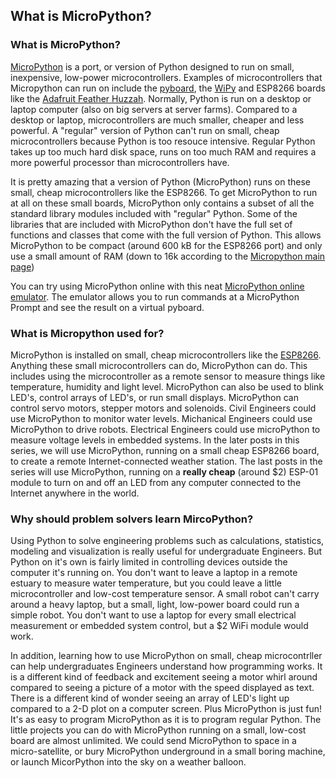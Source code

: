 
## What is MicroPython?
### What is MicroPython?
[MicroPython](http://micropython.org/) is a port, or version of Python designed to run on small, inexpensive, low-power microcontrollers. Examples of microcontrollers that Micropython can run on include the [pyboard](https://store.micropython.org/), the [WiPy](https://pycom.io/development-boards) and ESP8266 boards like the [Adafruit Feather Huzzah](https://learn.adafruit.com/adafruit-feather-huzzah-esp8266).  Normally, Python is run on a desktop or laptop computer (also on big servers at server farms). Compared to a desktop or laptop, microcontrollers are much smaller, cheaper and less powerful.  A "regular" version of Python can't run on small, cheap microcontrollers because Python is too resouce intensive. Regular Python takes up too much hard disk space, runs on too much RAM and requires a more powerful processor than microcontrollers have. 

It is pretty amazing that a version of Python (MicroPython) runs on these small, cheap microcontrollers like the ESP8266. To get MicroPython to run at all on these small boards, MicroPython only contains a subset of all the standard library modules included with "regular" Python. Some of the libraries that are included with MicroPython don't have the full set of functions and classes that come with the full version of Python. This allows MicroPython to be compact (around 600 kB for the ESP8266 port) and only use a small amount of RAM (down to 16k according to the [Micropython main page](https://micropython.org/))

You can try using MicroPython online with this neat [MicroPython online emulator](https://micropython.org/unicorn/). The emulator allows you to run commands at a MicroPython Prompt and see the result on a virtual pyboard. 
### What is Micropython used for?
MicroPython is installed on small, cheap microcontrollers like the [ESP8266](https://learn.adafruit.com/adafruit-feather-huzzah-esp8266). Anything these small microcontrollers can do, MicroPython can do. This includes using the microcontroller as a remote sensor to measure things like temperature, humidity and light level. MicroPython can also be used to blink LED's, control arrays of LED's, or run small displays. MicroPython can control servo motors, stepper motors and solenoids. Civil Engineers could use MicroPython to monitor water levels. Michanical Engineers could use MicroPython to drive robots. Electrical Engineers could use microPython to measure voltage levels in embedded systems. In the later posts in this series, we will use MicroPython, running on a small cheap ESP8266 board, to create a remote Internet-connected weather station. The last posts in the series will use MicroPython, running on a __really cheap__ (around $2) ESP-01 module to turn on and off an LED from any computer connected to the Internet anywhere in the world.
### Why should problem solvers learn MircoPython?
Using Python to solve engineering problems such as calculations, statistics, modeling and visualization is really useful for undergraduate Engineers. But Python on it's own is fairly limited in controlling devices outside the computer it's running on. You don't want to leave a laptop in a remote estuary to measure water temperature, but you could leave a little microcontroller and low-cost temperature sensor. A small robot can't carry around a heavy laptop, but a small, light, low-power board could run a simple robot. You don't want to use a laptop for every small electrical measurement or embedded system control, but a $2 WiFi module would work. 

In addition, learning how to use MicroPython on small, cheap microcontrller can help undergraduates Engineers understand how programming works. It is a different kind of feedback and excitement seeing a motor whirl around compared to seeing a picture of a motor with the speed displayed as text. There is a different kind of wonder seeing an array of LED's light up compared to a 2-D plot on a computer screen. Plus MicroPython is just fun! It's as easy to program MicroPython as it is to program regular Python. The little projects you can do with MicroPython running on a small, low-cost board are almost unlimited. We could send MicroPython to space in a micro-satellite, or bury MicroPython underground in a small boring machine, or launch MicorPython into the sky on a weather balloon.
 

